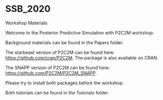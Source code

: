 # SSB_2020
Workshop Materials

Welcome to the Posterior Predictive Simulation with P2C2M workshop.

Background materials can be found in the Papers folder.

The starbeast version of P2C2M can be found here: https://github.com/cran/P2C2M. The package is also available on CRAN. 

The SNAPP version of P2C2M can be found here: https://github.com/P2C2M/P2C2M_SNAPP.

Please try to install both packages before the workshop.

Both tutorials can be found in the Tutorials folder.
